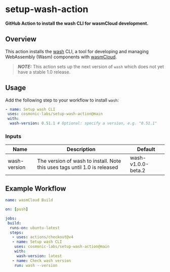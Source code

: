 # setup-wash-action

**GitHub Action to install the wash CLI for wasmCloud development.**

## Overview

This action installs the [wash](https://github.com/cosmonic-labs/wash) CLI, a tool for developing and managing WebAssembly (Wasm) components with [wasmCloud](https://wasmcloud.com/).

> **_NOTE:_**  This action sets up the next version of `wash` which does not yet have a stable 1.0 release. 

## Usage

Add the following step to your workflow to install `wash`:

```yaml
- name: Setup wash CLI
 uses: cosmonic-labs/setup-wash-action@main
 with:
  wash-version: 0.51.1 # Optional: specify a version, e.g. "0.51.1"
```

### Inputs

| Name         | Description                                                               | Default            |
| ------------ | ------------------------------------------------------------------------- | ------------------ |
| wash-version | The version of wash to install. Note this uses tags until 1.0 is released | wash-v1.0.0-beta.2 |

## Example Workflow

```yaml
name: wasmCloud Build

on: [push]

jobs:
 build:
  runs-on: ubuntu-latest
  steps:
   - uses: actions/checkout@v4
   - name: Setup wash CLI
    uses: cosmonic-labs/setup-wash-action@main
    with:
     wash-version: latest
   - name: Check wash version
    run: wash --version
```
